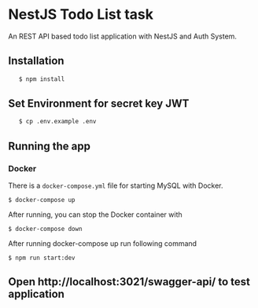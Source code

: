 # NestJS Todo List task

An REST API based todo list application with NestJS and Auth System.

## Installation

```bash
   $ npm install
```

## Set Environment for secret key JWT

```bash
   $ cp .env.example .env
```

## Running the app
### Docker

There is a `docker-compose.yml` file for starting MySQL with Docker.

`$ docker-compose up`

After running, you can stop the Docker container with

`$ docker-compose down`

After running docker-compose up run following command

`$ npm run start:dev`

## Open http://localhost:3021/swagger-api/ to test application